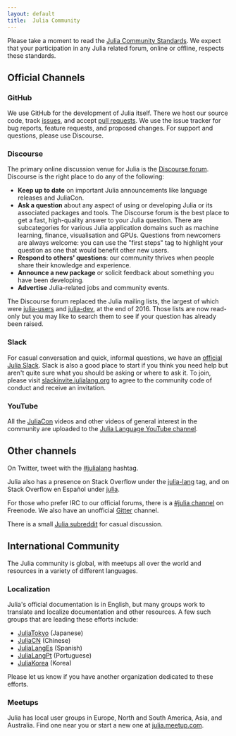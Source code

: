 ```yaml
---
layout: default
title:  Julia Community
---
```


Please take a moment to read the [Julia Community Standards](standards/). We
expect that your participation in any Julia related forum, online or offline,
respects these standards.

## Official Channels

### GitHub

We use GitHub for the development of Julia itself. There we host our source
code, track [issues](https://github.com/JuliaLang/julia/issues), and accept
[pull requests](https://github.com/JuliaLang/julia/pulls). We use the issue
tracker for bug reports, feature requests, and proposed changes. For support and
questions, please use Discourse.

### Discourse

The primary online discussion venue for Julia is the [Discourse
forum](https://discourse.julialang.org/). Discourse is the right place to do any
of the following:
- **Keep up to date** on important Julia announcements like language releases
  and JuliaCon.
- **Ask a question** about any aspect of using or developing Julia or its
  associated packages and tools. The Discourse forum is the best place to get a
  fast, high-quality answer to your Julia question. There are subcategories for
  various Julia application domains such as machine learning, finance,
  visualisation and GPUs. Questions from newcomers are always welcome: you can
  use the "first steps" tag to highlight your question as one that would benefit
  other new users.
- **Respond to others' questions**: our community thrives when people share
  their knowledge and experience.
- **Announce a new package** or solicit feedback about something you have been
  developing.
- **Advertise** Julia-related jobs and community events.

The Discourse forum replaced the Julia mailing lists, the largest of which were
[julia-users](https://groups.google.com/forum/#!forum/julia-users) and
[julia-dev](https://groups.google.com/forum/#!forum/julia-dev), at the end
of 2016. Those lists are now read-only but you may like to search them to see if
your question has already been raised.

### Slack

For casual conversation and quick, informal questions, we have an [official
Julia Slack](https://julialang.slack.com). Slack is also a good place to start
if you think you need help but aren't quite sure what you should be asking or
where to ask it. To join, please visit
[slackinvite.julialang.org](https://slackinvite.julialang.org/) to agree to the
community code of conduct and receive an invitation.

### YouTube

All the [JuliaCon](http://juliacon.org) videos and other videos of general
interest in the community are uploaded to the [Julia Language YouTube
channel](https://www.youtube.com/user/JuliaLanguage).


## Other channels

On Twitter, tweet with the
[#julialang](https://twitter.com/search?q=%23julialang) hashtag.

Julia also has a presence on Stack Overflow under the
[julia-lang](http://stackoverflow.com/questions/tagged/julia-lang) tag, and on
Stack Overflow en Español under
[julia](http://es.stackoverflow.com/questions/tagged/julia).

For those who prefer IRC to our official forums, there is a [#julia
channel](http://webchat.freenode.net/?channels=julia) on Freenode. We also have
an unofficial [Gitter](https://gitter.im/JuliaLang/julia) channel.

There is a small [Julia subreddit](https://www.reddit.com/r/Julia/) for casual
discussion.


## International Community

The Julia community is global, with meetups all over the world and resources in
a variety of different languages.

### Localization

Julia's official documentation is in English, but many groups work to translate
and localize documentation and other resources. A few such groups that are
leading these efforts include:

* [JuliaTokyo](http://julia.tokyo) (Japanese)
* [JuliaCN](https://julialang.cn) (Chinese)
* [JuliaLangEs](https://github.com/JuliaLangEs) (Spanish)
* [JuliaLangPt](https://github.com/JuliaLangPt) (Portuguese)
* [JuliaKorea](https://juliakorea.github.io/ko/) (Korea)

Please let us know if you have another organization dedicated to these efforts.

### Meetups

Julia has local user groups in Europe, North and South America, Asia, and
Australia. Find one near you or start a new one at
[julia.meetup.com](http://julia.meetup.com).
